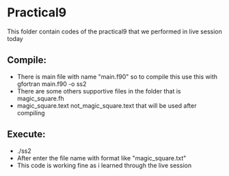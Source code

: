 # Practical9 

 This folder contain codes of the practical9 that we performed in live session today

## Compile:
*  There is main file with name "main.f90" so to compile this use this with gfortran main.f90 -o ss2
*  There are some others supportive files in the folder that is magic_square.fh 
*  magic_square.text not_magic_square.text that will be used after compiling 

## Execute:
*  ./ss2 
* After enter the file name with format like "magic_square.txt"
* This code is working fine as i learned through the live session 
